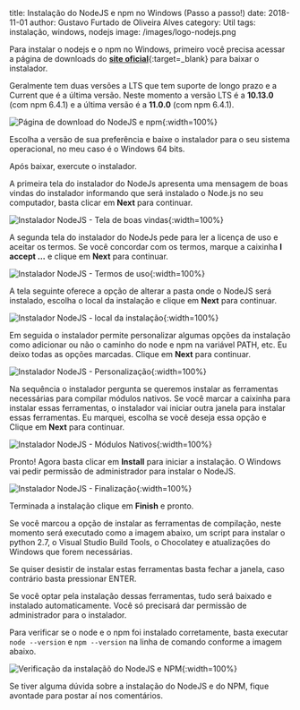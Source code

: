 ﻿title: Instalação do NodeJS e npm no Windows (Passo a passo!)
date: 2018-11-01
author: Gustavo Furtado de Oliveira Alves
category: Util
tags: instalação, windows, nodejs
image: /images/logo-nodejs.png

Para instalar o nodejs e o npm no Windows, primeiro você precisa acessar a página de downloads do
[**site oficial**](https://nodejs.org/en/download/current/){:target=\_blank}
para baixar o instalador.

Geralmente tem duas versões a LTS que tem suporte de longo prazo e a Current que é a última versão.
Neste momento a versão LTS é a **10.13.0** (com npm 6.4.1) e a última versão é a **11.0.0** (com npm 6.4.1).

![Página de download do NodeJS e npm](/images/instalacao-nodejs-windows/pagina-de-download-nodejs.png){:width=100%}

Escolha a versão de sua preferência e baixe o instalador para o seu sistema operacional,
no meu caso é o Windows 64 bits.

Após baixar, exercute o instalador.

A primeira tela do instalador do NodeJs apresenta uma mensagem de boas vindas do instalador
informando que será instalado o Node.js no seu computador, basta clicar em **Next** para continuar.

![Instalador NodeJS - Tela de boas vindas](/images/instalacao-nodejs-windows/instalador-nodejs-01-tela-boas-vindas.png){:width=100%}

A segunda tela do instalador do NodeJs pede para ler a licença de uso e aceitar os termos.
Se você concordar com os termos, marque a caixinha **I accept ...** e clique em **Next** para continuar.

![Instalador NodeJS - Termos de uso](/images/instalacao-nodejs-windows/instalador-nodejs-02-termos-de-uso.png){:width=100%}

A tela seguinte oferece a opção de alterar a pasta onde o NodeJS será instalado, escolha o local da instalação e clique em **Next** para continuar.

![Instalador NodeJS - local da instalação](/images/instalacao-nodejs-windows/instalador-nodejs-03-local-da-instalacao.png){:width=100%}

Em seguida o instalador permite personalizar algumas opções da instalação como adicionar ou não o caminho do node e npm na variável PATH, etc.
Eu deixo todas as opções marcadas. Clique em **Next** para continuar.

![Instalador NodeJS - Personalização](/images/instalacao-nodejs-windows/instalador-nodejs-04-personalizar-instalacao.png){:width=100%}

Na sequência o instalador pergunta se queremos instalar as ferramentas necessárias para compilar módulos nativos.
Se você marcar a caixinha para instalar essas ferramentas, o instalador vai iniciar outra janela para instalar essas ferramentas.
Eu marquei, escolha se você deseja essa opção e Clique em **Next** para continuar.

![Instalador NodeJS - Módulos Nativos](/images/instalacao-nodejs-windows/instalador-nodejs-05-ferramenta-compilacao-modulos-nativos.png){:width=100%}

Pronto! Agora basta clicar em **Install** para iniciar a instalação.
O Windows vai pedir permissão de administrador para instalar o NodeJS.

![Instalador NodeJS - Finalização](/images/instalacao-nodejs-windows/instalador-nodejs-06-Install.png){:width=100%}

Terminada a instalação clique em **Finish** e pronto.

Se você marcou a opção de instalar as ferramentas de compilação, neste momento será executado como a imagem abaixo,
um script para instalar o python 2.7, o Visual Studio Build Tools, o Chocolatey e atualizações do Windows que forem necessárias.

Se quiser desistir de instalar estas ferramentas basta fechar a janela, caso contrário basta pressionar ENTER.

Se você optar pela instalação dessas ferramentas, tudo será baixado e instalado automaticamente.
Você só precisará dar permissão de administrador para o instalador.

Para verificar se o node e o npm foi instalado corretamente,
basta executar `node --version` e `npm --version` na linha de comando conforme a imagem abaixo.

![Verificação da instalaçãõ do NodeJS e NPM](/images/instalacao-nodejs-windows/verificacao-instalacao-node-npm-windows.png){:width=100%}

Se tiver alguma dúvida sobre a instalação do NodeJS e do NPM,
fique avontade para postar aí nos comentários.